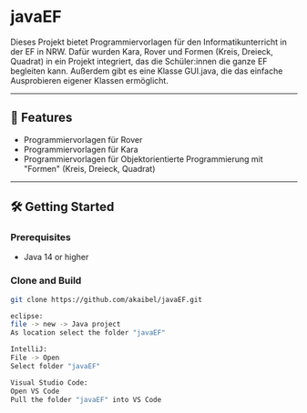 # javaEF

Dieses Projekt bietet Programmiervorlagen für den Informatikunterricht in der EF in NRW.
Dafür wurden Kara, Rover und Formen (Kreis, Dreieck, Quadrat) in ein Projekt integriert, das die Schüler:innen die ganze EF begleiten kann. 
Außerdem gibt es eine Klasse GUI.java, die das einfache Ausprobieren eigener Klassen ermöglicht.

---

## 🚀 Features
- Programmiervorlagen für Rover
- Programmiervorlagen für Kara
- Programmiervorlagen für Objektorientierte Programmierung mit "Formen" (Kreis, Dreieck, Quadrat) 

---

## 🛠️ Getting Started

### Prerequisites

- Java 14 or higher

### Clone and Build

```bash
git clone https://github.com/akaibel/javaEF.git

eclipse:
file -> new -> Java project
As location select the folder "javaEF"

IntelliJ:
File -> Open
Select folder "javaEF"

Visual Studio Code:
Open VS Code
Pull the folder "javaEF" into VS Code



